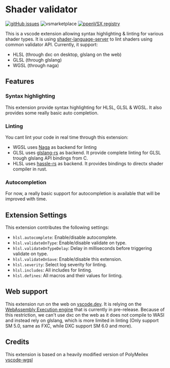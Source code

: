 # Shader validator


[![gitHub issues](https://img.shields.io/github/issues/antaalt/shader-validator.svg)](https://github.com/antaalt/shader-validator/issues)
![vsmarketplace](https://vsmarketplacebadges.dev/version/antaalt.shader-validator.svg)
[![ppenVSX registry](https://img.shields.io/open-vsx/v/antaalt/shader-validator)](https://open-vsx.org/extension/redhat/vscode-yaml)

This is a vscode extension allowing syntax highlighting & linting for various shader types. It is using [shader-language-server](https://github.com/antaalt/shader-language-server) to lint shaders using common validator API. Currently, it support:

- HLSL (through dxc on desktop, glslang on the web)
- GLSL (through glslang)
- WGSL (through naga)

## Features

### Syntax highlighting

This extension provide syntax highlighting for HLSL, GLSL & WGSL. It also provides some really basic auto completion.

### Linting

You cant lint your code in real time through this extension:
- WGSL uses [Naga](https://github.com/gfx-rs/naga) as backend for linting
- GLSL uses [glslang-rs](https://github.com/SnowflakePowered/glslang-rs) as backend. It provide complete linting for GLSL trough glslang API bindings from C.
- HLSL uses [hassle-rs](https://github.com/Traverse-Research/hassle-rs) as backend. It provides bindings to directx shader compiler in rust.

### Autocompletion

For now, a really basic support for autocompletion is available that will be improved with time.

## Extension Settings

This extension contributes the following settings:

* `hlsl.autocomplete`: Enable/disable autocomplete.
* `hlsl.validateOnType`: Enable/disable validate on type.
* `hlsl.validateOnTypeDelay`: Delay in milliseconds before triggering validate on type.
* `hlsl.validateOnSave`: Enable/disable this extension.
* `hlsl.severity`: Select log severity for linting.
* `hlsl.includes`: All includes for linting.
* `hlsl.defines`: All macros and their values for linting.

## Web support

This extension run on the web on [vscode.dev](https://vscode.dev/). It is relying on the [WebAssembly Execution engine](https://marketplace.visualstudio.com/items?itemName=ms-vscode.wasm-wasi-core) that is currently in pre-release. Because of this restriction, we can't use dxc on the web as it does not compile to WASI and instead rely on glslang, which is more limited in linting (Only support SM 5.0, same as FXC, while DXC support SM 6.0 and more).

## Credits

This extension is based on a heavily modified version of PolyMeilex [vscode-wgsl](https://github.com/PolyMeilex/vscode-wgsl)